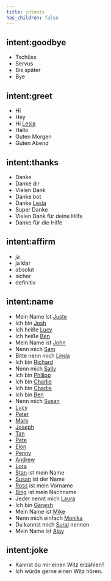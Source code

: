 ```yaml
---
title: intents
has_children: false
---
```

<!--- Make sure to update this training data file with more training examples from https://forum.rasa.com/t/rasa-starter-pack/704 --> 

## intent:goodbye <!--- The label of the intent --> 
- Tschüss
- Servus
- Bis später
- Bye

## intent:greet
- Hi
- Hey
- Hi [Lesia](name)
- Hallo
- Guten Morgen
- Guten Abend

## intent:thanks
- Danke
- Danke dir
- Vielen Dank
- Danke bot
- Danke [Lesia](name)
- Super Danke
- Vielen Dank für deine Hilfe
- Danke für die Hilfe

## intent:affirm
- ja
- ja klar
- absolut
- sicher
- definitiv


## intent:name
- Mein Name ist [Juste](name)  <!--- Square brackets contain the value of entity while the text in parentheses is a a label of the entity --> 
- Ich bin [Josh](name)
- Ich heiße [Lucy](name)
- Ich heiße [Ben](name)
- Mein Name ist [John](name)
- Nenn mich [Sam](name)
- Bitte nenn mich [Linda](name)
- Ich bin [Richard](name)
- Nenn mich [Sally](name)
- Ich bin [Philipp](name)
- Ich bin [Charlie](name)
- Ich bin [Charlie](name)
- Ich bin [Ben](name)
- Nenn mich [Susan](name)
- [Lucy](name)
- [Peter](name)
- [Mark](name)
- [Joseph](name)
- [Tan](name)
- [Pete](name)
- [Elon](name)
- [Penny](name)
- [Andrew](name)
- [Lora](name)
- [Stan](name) ist mein Name
- [Susan](name) ist der Name
- [Ross](vorname) ist mein Vorname
- [Bing](nachname) ist mein Nachname
- Jeder nennt mich [Laura](name)
- Ich bin [Ganesh](name)
- Mein Name ist [Mike](name)
- Nenn mich einfach [Monika](name)
- Du kannst mich [Suraj](name) nennen
- Mein Name ist [Ajay](name)

## intent:joke
- Kannst du mir einen Witz erzählen?
- Ich würde gerne einen Witz hören.